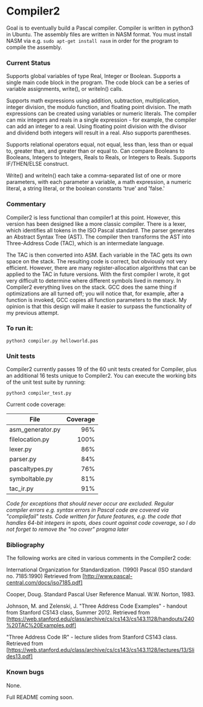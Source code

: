 # Compiler2

Goal is to eventually build a Pascal compiler.  Compiler is written in python3 in Ubuntu.  The assembly files are written in NASM format.  You must install NASM via e.g. ```sudo apt-get install nasm``` in order for the program to compile the assembly.

### Current Status

Supports global variables of type Real, Integer or Boolean.  Supports a single main code block in the program.  The code block can be a series of variable assignments, write(), or writeln() calls.

Supports math expressions using addition, subtraction, multiplication, integer division, the modulo function, and floating point division.  The math expressions can be created using variables or numeric literals.  The compiler can mix integers and reals in a single expression - for example, the compiler can add an integer to a real.  Using floating point division with the divisor and dividend both integers will result in a real.  Also supports parentheses.

Supports relational operators equal, not equal, less than, less than or equal to, greater than, and greater than or equal to.  Can compare Booleans to Booleans, Integers to Integers, Reals to Reals, or Integers to Reals.  Supports IF/THEN/ELSE construct.

Write() and writeln() each take a comma-separated list of one or more parameters, with each parameter a variable, a math expression, a numeric literal, a string literal, or the boolean constants 'true' and 'false.'

 
### Commentary

Compiler2 is less functional than compiler1 at this point.  However, this version has been designed like a more classic compiler.  There is a lexer, which identifies all tokens in the ISO Pascal standard.
The parser generates an Abstract Syntax Tree (AST).  The compiler then transforms the AST into Three-Address Code (TAC), which is an intermediate language.  

The TAC is then converted into ASM.  Each variable in the TAC gets its own space on the stack.  The resulting code is correct, but obviously not very efficient.  However,
there are many register-allocation algorithms that can be applied to the TAC in future versions.  With the first compiler I wrote, it got very difficult
to determine where different symbols lived in memory.  In Compiler2 everything lives on the stack.  GCC does the same thing if optimizations are all turned off; you will
notice that, for example, after a function is invoked, GCC copies all function parameters to the stack.  My opinion is that this design
will make it easier to surpass the functionality of my previous attempt. 
 
 
### To run it:

```python3 compiler.py helloworld.pas```

### Unit tests

Compiler2 currently passes 19 of the 60 unit tests created for Compiler, plus an additional 16 tests unique to Compiler2.  You can execute the working
bits of the unit test suite by running:

```python3 compiler_test.py```

Current code coverage:

| File | Coverage |
|------|---------:|
|asm_generator.py|96%|
|filelocation.py|100%|
|lexer.py|86%|
|parser.py|84%|
|pascaltypes.py|76%|
|symboltable.py|81%|
|tac_ir.py|91%|

_Code for exceptions that should never occur are excluded.  Regular compiler errors e.g. syntax errors in Pascal code are covered via "compilefail" tests.  Code written for future features, e.g. the code that handles 64-bit integers in spots, does count against code coverage, so I do not forget to remove the "no cover" pragma later_
 



### Bibliography

The following works are cited in various comments in the Compiler2 code:

International Organization for Standardization. (1990) Pascal (ISO standard no. 7185:1990) Retrieved from [http://www.pascal-central.com/docs/iso7185.pdf]

Cooper, Doug. Standard Pascal User Reference Manual. W.W. Norton, 1983.

Johnson, M. and Zelenski, J. "Three Address Code Examples" - handout from Stanford CS143 class, Summer 2012.  Retrieved from [https://web.stanford.edu/class/archive/cs/cs143/cs143.1128/handouts/240%20TAC%20Examples.pdf]

"Three Address Code IR" - lecture slides from Stanford CS143 class.  Retrieved from [https://web.stanford.edu/class/archive/cs/cs143/cs143.1128/lectures/13/Slides13.pdf]





### Known bugs

None.

Full README coming soon.  
